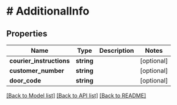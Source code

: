 # # AdditionalInfo

## Properties

Name | Type | Description | Notes
------------ | ------------- | ------------- | -------------
**courier_instructions** | **string** |  | [optional]
**customer_number** | **string** |  | [optional]
**door_code** | **string** |  | [optional]

[[Back to Model list]](../../README.md#models) [[Back to API list]](../../README.md#endpoints) [[Back to README]](../../README.md)
